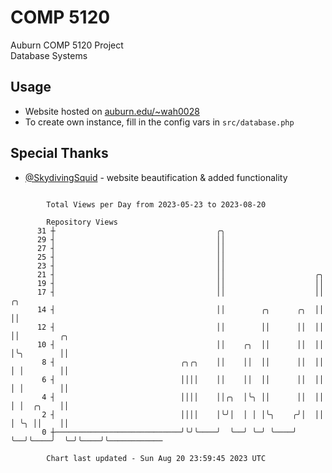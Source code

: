 # COMP 5120
Auburn COMP 5120 Project  
Database Systems

## Usage
- Website hosted on [auburn.edu/~wah0028](https://webhome.auburn.edu/~wah0028/)
- To create own instance, fill in the config vars in `src/database.php`

## Special Thanks
- [@SkydivingSquid](https://github.com/SkydivingSquid) - website beautification & added functionality

```

        Total Views per Day from 2023-05-23 to 2023-08-20

        Repository Views
      31 ┼                                    ╭╮
      29 ┤                                    ││
      27 ┤                                    ││
      25 ┤                                    ││
      23 ┤                                    ││
      21 ┤                                    ││                    ╭╮
      19 ┤                                    ││                    ││
      17 ┤                                    ││                    ││    ╭╮
      14 ┤                                    ││        ╭╮      ╭╮  ││    ││
      12 ┤                                    ││        ││      ││  ││    ││         ╭╮
      10 ┤                                    ││    ╭╮  ││      ││  ││    │╰╮        ││
       8 ┤                            ╭╮╭╮    ││    ││  ││      ││  ││    │ │        ││
       6 ┤                            ││││    ││    ││  ││      ││  ││    │ │        ││
       4 ┤                            ││││    ││╭╮  │╰╮ ││      ││  ││    │ │  ╭╮    ││
       2 ┤                            ││││    │╰╯│  │ │ │╰╮    ╭╯│  ││    │ ╰╮ ││    ││
       0 ┼────────────────────────────╯╰╯╰────╯  ╰──╯ ╰─╯ ╰────╯ ╰──╯╰────╯  ╰─╯╰────╯╰────────────

        Chart last updated - Sun Aug 20 23:59:45 2023 UTC
        
```
